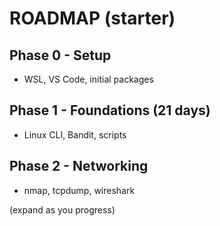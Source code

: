 # ROADMAP (starter)

## Phase 0 - Setup
- WSL, VS Code, initial packages

## Phase 1 - Foundations (21 days)
- Linux CLI, Bandit, scripts

## Phase 2 - Networking
- nmap, tcpdump, wireshark

(expand as you progress)
